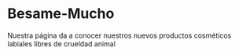 # Besame-Mucho
Nuestra página da a conocer nuestros nuevos productos cosméticos labiales libres de crueldad animal
